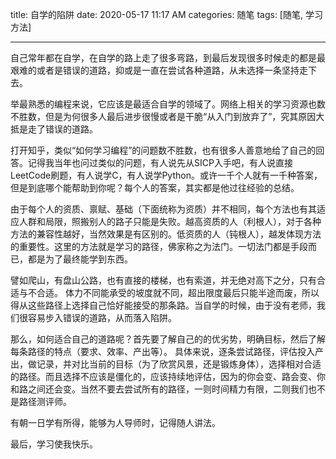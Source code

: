 title: 自学的陷阱
date: 2020-05-17 11:17 AM
categories: 随笔
tags: [随笔, 学习方法]

---

自己常年都在自学，在自学的路上走了很多弯路，到最后发现很多时候走的都是最艰难的或者是错误的道路，抑或是一直在尝试各种道路，从未选择一条坚持走下去。

<!--more-->

举最熟悉的编程来说，它应该是最适合自学的领域了。网络上相关的学习资源也数不胜数，但是为何很多人最后进步很慢或者是干脆“从入门到放弃了”，究其原因大抵是走了错误的道路。

打开知乎，类似“如何学习编程”的问题数不胜数，也有很多人善意地给了自己的回答。记得我当年也问过类似的问题，有人说先从SICP入手吧，有人说直接LeetCode刷题，有人说学C，有人说学Python。或许一千个人就有一千种答案，但是到底哪个能帮助到你呢？每个人的答案，其实都是他过往经验的总结。

由于每个人的资质、禀赋、基础（下面统称为资质）并不相同，每个方法也有其适应人群和局限，照搬别人的路子只能是失败。越高资质的人（利根人），对于各种方法的兼容性越好，当然效果是有区别的。低资质的人（钝根人），越发体现方法的重要性。这里的方法就是学习的路径，佛家称之为法门。一切法门都是手段而已，都是为了最终能学到东西。

譬如爬山，有盘山公路，也有直接的楼梯，也有索道，并无绝对高下之分，只有合适与不合适。
体力不同能承受的坡度就不同，超出限度最后只能半途而废，所以得从这些路径上选择自己恰好能接受的那条路。当自学的时候，由于没有老师，我们很容易步入错误的道路，从而落入陷阱。

那么，如何适合自己的道路呢？首先要了解自己的的优劣势，明确目标，然后了解每条路径的特点（要求、效率、产出等）。
具体来说，逐条尝试路径，评估投入产出，做记录，并对比当前的目标（为了欣赏风景，还是锻炼身体），选择相对合适的路径。而且选择不应该是僵化的，应该持续地评估，因为的你会变、路会变、你和路之间还会变。当然不要去尝试所有的路径，一则时间精力有限，二则我们也不是路径测评师。

有朝一日学有所得，能够为人导师时，记得随人讲法。

最后，学习使我快乐。
